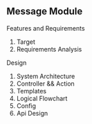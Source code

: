 ## Message Module

Features and Requirements

1. Target
2. Requirements Analysis

Design

1. System Architecture
2. Controller && Action
3. Templates
4. Logical Flowchart
5. Config
6. Api Design
